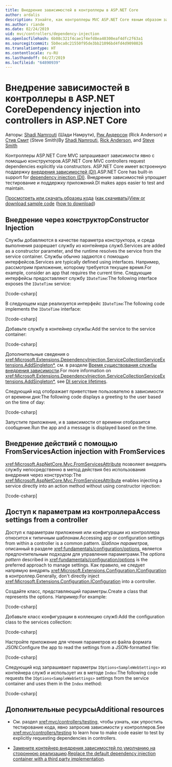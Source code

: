 ```yaml
---
title: Внедрение зависимостей в контроллеры в ASP.NET Core
author: ardalis
description: Узнайте, как контроллеры MVC ASP.NET Core явным образом запрашивают зависимости с помощью конструкторов с внедрением зависимостей в ASP.NET Core.
ms.author: riande
ms.date: 02/24/2019
uid: mvc/controllers/dependency-injection
ms.openlocfilehash: 6b08c321f4cae1f4efd8ea40300eaf4dfc2f63a1
ms.sourcegitcommit: 5b0eca8c21550f95de3bb21096bd4fd4d9098026
ms.translationtype: HT
ms.contentlocale: ru-RU
ms.lasthandoff: 04/27/2019
ms.locfileid: "64890939"
---
```

# <a name="dependency-injection-into-controllers-in-aspnet-core"></a><span data-ttu-id="519f1-103">Внедрение зависимостей в контроллеры в ASP.NET Core</span><span class="sxs-lookup"><span data-stu-id="519f1-103">Dependency injection into controllers in ASP.NET Core</span></span>

<a name="dependency-injection-controllers"></a>

<span data-ttu-id="519f1-104">Авторы: [Shadi Namrouti](https://github.com/shadinamrouti) (Шади Намрути), [Рик Андерсон](https://twitter.com/RickAndMSFT) (Rick Anderson) и [Стив Смит](https://github.com/ardalis) (Steve Smith)</span><span class="sxs-lookup"><span data-stu-id="519f1-104">By [Shadi Namrouti](https://github.com/shadinamrouti), [Rick Anderson](https://twitter.com/RickAndMSFT), and [Steve Smith](https://github.com/ardalis)</span></span>

<span data-ttu-id="519f1-105">Контроллеры ASP.NET Core MVC запрашивают зависимости явно с помощью конструкторов.</span><span class="sxs-lookup"><span data-stu-id="519f1-105">ASP.NET Core MVC controllers request dependencies explicitly via constructors.</span></span> <span data-ttu-id="519f1-106">ASP.NET Core имеет встроенную поддержку [внедрения зависимостей (DI)](xref:fundamentals/dependency-injection).</span><span class="sxs-lookup"><span data-stu-id="519f1-106">ASP.NET Core has built-in support for [dependency injection (DI)](xref:fundamentals/dependency-injection).</span></span> <span data-ttu-id="519f1-107">Внедрение зависимостей упрощает тестирование и поддержку приложений.</span><span class="sxs-lookup"><span data-stu-id="519f1-107">DI makes apps easier to test and maintain.</span></span>

<span data-ttu-id="519f1-108">[Просмотреть или скачать образец кода](https://github.com/aspnet/AspNetCore.Docs/tree/master/aspnetcore/mvc/controllers/dependency-injection/sample) ([как скачивать](xref:index#how-to-download-a-sample))</span><span class="sxs-lookup"><span data-stu-id="519f1-108">[View or download sample code](https://github.com/aspnet/AspNetCore.Docs/tree/master/aspnetcore/mvc/controllers/dependency-injection/sample) ([how to download](xref:index#how-to-download-a-sample))</span></span>

## <a name="constructor-injection"></a><span data-ttu-id="519f1-109">Внедрение через конструктор</span><span class="sxs-lookup"><span data-stu-id="519f1-109">Constructor Injection</span></span>

<span data-ttu-id="519f1-110">Службы добавляются в качестве параметра конструктора, и среда выполнения разрешает службу из контейнера служб.</span><span class="sxs-lookup"><span data-stu-id="519f1-110">Services are added as a constructor parameter, and the runtime resolves the service from the service container.</span></span> <span data-ttu-id="519f1-111">Службы обычно задаются с помощью интерфейсов.</span><span class="sxs-lookup"><span data-stu-id="519f1-111">Services are typically defined using interfaces.</span></span> <span data-ttu-id="519f1-112">Например, рассмотрим приложение, которому требуется текущее время.</span><span class="sxs-lookup"><span data-stu-id="519f1-112">For example, consider an app that requires the current time.</span></span> <span data-ttu-id="519f1-113">Следующие интерфейсы предоставляют службу `IDateTime`:</span><span class="sxs-lookup"><span data-stu-id="519f1-113">The following interface exposes the `IDateTime` service:</span></span>

[!code-csharp[](dependency-injection/sample/ControllerDI/Interfaces/IDateTime.cs?name=snippet)]

<span data-ttu-id="519f1-114">В следующем коде реализуется интерфейс `IDateTime`:</span><span class="sxs-lookup"><span data-stu-id="519f1-114">The following code implements the `IDateTime` interface:</span></span>

[!code-csharp[](dependency-injection/sample/ControllerDI/Services/SystemDateTime.cs?name=snippet)]

<span data-ttu-id="519f1-115">Добавьте службу в контейнер службы:</span><span class="sxs-lookup"><span data-stu-id="519f1-115">Add the service to the service container:</span></span>

[!code-csharp[](dependency-injection/sample/ControllerDI/Startup1.cs?name=snippet&highlight=3)]

<span data-ttu-id="519f1-116">Дополнительные сведения о <xref:Microsoft.Extensions.DependencyInjection.ServiceCollectionServiceExtensions.AddSingleton*>, см. в разделе [Время существования службы внедрения зависимости](xref:fundamentals/dependency-injection#service-lifetimes).</span><span class="sxs-lookup"><span data-stu-id="519f1-116">For more information on <xref:Microsoft.Extensions.DependencyInjection.ServiceCollectionServiceExtensions.AddSingleton*>, see [DI service lifetimes](xref:fundamentals/dependency-injection#service-lifetimes).</span></span>

<span data-ttu-id="519f1-117">Следующий код отображает приветствие пользователю в зависимости от времени дня:</span><span class="sxs-lookup"><span data-stu-id="519f1-117">The following code displays a greeting to the user based on the time of day:</span></span>

[!code-csharp[](dependency-injection/sample/ControllerDI/Controllers/HomeController.cs?name=snippet)]

<span data-ttu-id="519f1-118">Запустите приложение, и в зависимости от времени отобразится сообщение.</span><span class="sxs-lookup"><span data-stu-id="519f1-118">Run the app and a message is displayed based on the time.</span></span>

## <a name="action-injection-with-fromservices"></a><span data-ttu-id="519f1-119">Внедрение действий с помощью FromServices</span><span class="sxs-lookup"><span data-stu-id="519f1-119">Action injection with FromServices</span></span>

<span data-ttu-id="519f1-120"><xref:Microsoft.AspNetCore.Mvc.FromServicesAttribute> позволяет внедрять службу непосредственно в метод действия без использования внедрения через конструктор:</span><span class="sxs-lookup"><span data-stu-id="519f1-120">The <xref:Microsoft.AspNetCore.Mvc.FromServicesAttribute> enables injecting a service directly into an action method without using constructor injection:</span></span>

[!code-csharp[](dependency-injection/sample/ControllerDI/Controllers/HomeController.cs?name=snippet2)]

## <a name="access-settings-from-a-controller"></a><span data-ttu-id="519f1-121">Доступ к параметрам из контроллера</span><span class="sxs-lookup"><span data-stu-id="519f1-121">Access settings from a controller</span></span>

<span data-ttu-id="519f1-122">Доступ к параметрам приложения или конфигурации из контроллера относится к типичным шаблонам.</span><span class="sxs-lookup"><span data-stu-id="519f1-122">Accessing app or configuration settings from within a controller is a common pattern.</span></span> <span data-ttu-id="519f1-123">*Шаблон параметров*, описанный в разделе <xref:fundamentals/configuration/options>, является предпочтительным подходом для управления параметрами.</span><span class="sxs-lookup"><span data-stu-id="519f1-123">The *options pattern* described in <xref:fundamentals/configuration/options> is the preferred approach to manage settings.</span></span> <span data-ttu-id="519f1-124">Как правило, не следует напрямую внедрять <xref:Microsoft.Extensions.Configuration.IConfiguration> в контроллер.</span><span class="sxs-lookup"><span data-stu-id="519f1-124">Generally, don't directly inject <xref:Microsoft.Extensions.Configuration.IConfiguration> into a controller.</span></span>

<span data-ttu-id="519f1-125">Создайте класс, представляющий параметры.</span><span class="sxs-lookup"><span data-stu-id="519f1-125">Create a class that represents the options.</span></span> <span data-ttu-id="519f1-126">Например:</span><span class="sxs-lookup"><span data-stu-id="519f1-126">For example:</span></span>

[!code-csharp[](dependency-injection/sample/ControllerDI/Models/SampleWebSettings.cs?name=snippet)]

<span data-ttu-id="519f1-127">Добавьте класс конфигурации в коллекцию служб:</span><span class="sxs-lookup"><span data-stu-id="519f1-127">Add the configuration class to the services collection:</span></span>

[!code-csharp[](dependency-injection/sample/ControllerDI/Startup.cs?highlight=4&name=snippet1)]

<span data-ttu-id="519f1-128">Настройте приложение для чтения параметров из файла формата JSON:</span><span class="sxs-lookup"><span data-stu-id="519f1-128">Configure the app to read the settings from a JSON-formatted file:</span></span>

[!code-csharp[](dependency-injection/sample/ControllerDI/Program.cs?name=snippet&range=10-15)]

<span data-ttu-id="519f1-129">Следующий код запрашивает параметры `IOptions<SampleWebSettings>` из контейнера служб и использует их в методе `Index`:</span><span class="sxs-lookup"><span data-stu-id="519f1-129">The following code requests the `IOptions<SampleWebSettings>` settings from the service container and uses them in the `Index` method:</span></span>

[!code-csharp[](dependency-injection/sample/ControllerDI/Controllers/SettingsController.cs?name=snippet)]

## <a name="additional-resources"></a><span data-ttu-id="519f1-130">Дополнительные ресурсы</span><span class="sxs-lookup"><span data-stu-id="519f1-130">Additional resources</span></span>

* <span data-ttu-id="519f1-131">См. раздел <xref:mvc/controllers/testing>, чтобы узнать, как упростить тестирование кода, явно запросив зависимости у контроллеров.</span><span class="sxs-lookup"><span data-stu-id="519f1-131">See <xref:mvc/controllers/testing> to learn how to make code easier to test by explicitly requesting dependencies in controllers.</span></span>

* <span data-ttu-id="519f1-132">[Замените контейнер внедрения зависимостей по умолчанию на стороннюю реализацию](xref:fundamentals/dependency-injection#default-service-container-replacement).</span><span class="sxs-lookup"><span data-stu-id="519f1-132">[Replace the default dependency injection container with a third party implementation](xref:fundamentals/dependency-injection#default-service-container-replacement).</span></span>
